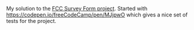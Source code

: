 My solution to the [FCC Survey Form project](https://learn.freecodecamp.org/responsive-web-design/responsive-web-design-projects/build-a-survey-form/).  Started with https://codepen.io/freeCodeCamp/pen/MJjpwO which gives a nice set of tests for the project.  


 
